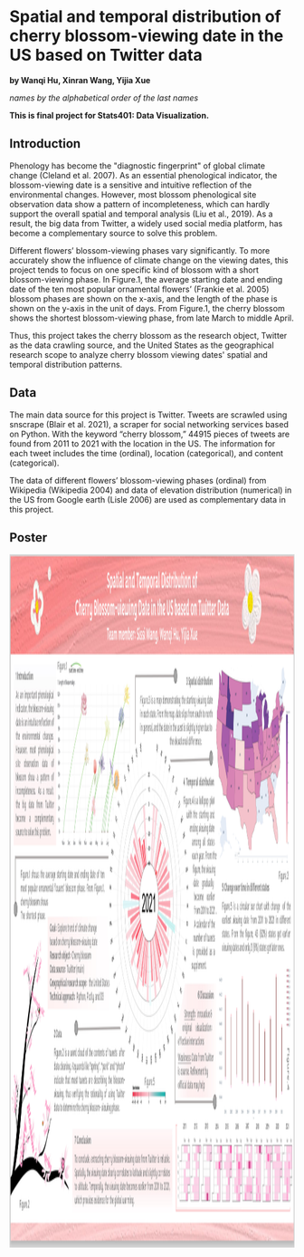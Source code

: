 # Spatial and temporal distribution of cherry blossom-viewing date in the US based on Twitter data

**by Wanqi Hu, Xinran Wang, Yijia Xue**

*names by the alphabetical order of the last names*

**This is final project for Stats401: Data Visualization.**

## Introduction
Phenology has become the "diagnostic fingerprint" of global climate change (Cleland et al. 2007). As an essential phenological indicator, the blossom-viewing date is a sensitive and intuitive reflection of the environmental changes. However, most blossom phenological site observation data show a pattern of incompleteness, which can hardly support the overall spatial and temporal analysis (Liu et al., 2019). As a result, the big data from Twitter, a widely used social media platform, has become a complementary source to solve this problem. 

Different flowers’ blossom-viewing phases vary significantly. To more accurately show the influence of climate change on the viewing dates, this project tends to focus on one specific kind of blossom with a short blossom-viewing phase. In Figure.1, the average starting date and ending date of the ten most popular ornamental flowers’ (Frankie et al. 2005) blossom phases are shown on the x-axis, and the length of the phase is shown on the y-axis in the unit of days. From Figure.1, the cherry blossom shows the shortest blossom-viewing phase, from late March to middle April. 

Thus, this project takes the cherry blossom as the research object, Twitter as the data crawling source, and the United States as the geographical research scope to analyze cherry blossom viewing dates' spatial and temporal distribution patterns.

## Data
The main data source for this project is Twitter. Tweets are scrawled using snscrape (Blair et al. 2021), a scraper for social networking services based on Python. With the keyword “cherry blossom,” 44915 pieces of tweets are found from 2011 to 2021 with the location in the US. The information for each tweet includes the time (ordinal), location (categorical), and content (categorical).

The data of different flowers’ blossom-viewing phases (ordinal) from Wikipedia (Wikipedia 2004) and data of elevation distribution (numerical) in the US from Google earth (Lisle 2006) are used as complementary data in this project.

## Poster
<div align=center>
<img src="https://github.com/Wanqi9Hu/Spatial-and-temporal-distribution-of-cherry-blossom-viewing-date-in-the-US-based-on-Twitter-data/blob/main/poster.png" width="2000" height="1225">
</div>
